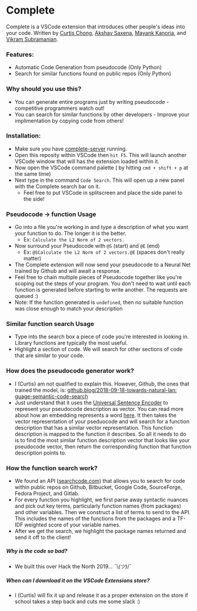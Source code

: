 # Complete
Complete is a VSCode extension that introduces other people's ideas into your code. Written by [Curtis Chong](https://github.com/curtischong), [Akshay Saxena](https://github.com/akshay2000saxena), [Mayank Kanoria](https://github.com/mkanoria), and [Vikram Subramanian](https://github.com/vikramsubramanian).


###  Features:
- Automatic Code Generation from pseudocode (Only Python)
- Search for similar functions found on public repos (Only Python)

### Why should you use this?
- You can generate entire programs just by writing pseudocode - competitive programmers watch out!
- You can search for similar functions by other developers - Improve your implimentation by copying code from others!

### Installation:
- Make sure you have [complete-server](https://github.com/curtischong/complete-server) running.
- Open this reposity within VSCode then `hit F5`. This will launch another VSCode window that will has the extension loaded within it.
- Now open the VSCode command palette ( by hitting `cmd + shift + p` at the same time)
- Next type in the command `Code Search`. This will open up a new panel with the Complete search bar on it.
  - Feel free to put VSCode in splitscreen and place the side panel to the side!

### Pseudocode -> function Usage
- Go into a file you're working in and type a description of what you want your function to do. The longer it is the better.
  - Ex: `Calculate the L2 Norm of 2 vectors.`
- Now surround your Pseudocode with `@S` (start) and `@E` (end)
  - Ex: `@SCalculate the L2 Norm of 2 vectors.@E` (spaces don't really matter)
- The Complete extension will now send your pseudocode to a Neural Net trained by Github and will await a response.
- Feel free to chain multiple pieces of Pseudocode together like you're scoping out the steps of your program. You don't need to wait until each function is generated before starting to write another. The requests are queued :)
- Note: If the function generated is `undefined`, then no suitable function was close enough to match your description

### Similar function search Usage
- Type into the search box a piece of code you're interested in looking in. Library functions are typically the most useful.
- Highlight a section of code. We will search for other sections of code that are similar to your code.

### How does the pseudocode generator work?
- I (Curtis) am not qualified to explain this. However, Github, the ones that trained the model, is: [github.blog/2018-09-18-towards-natural-lan: guage-semantic-code-search](https://github.blog/2018-09-18-towards-natural-language-semantic-code-search/)
- Just understand that it uses the [Universal Sentence Encoder](https://arxiv.org/abs/1803.11175) to represent your pseudocode description as vector. You can read more about how an embedding represents a word [here](https://towardsdatascience.com/introduction-to-word-embedding-and-word2vec-652d0c2060fa). It then takes the vector representation of your pseduocode and will search for a function description that has a similar vector representation. This function description is mapped to the function it describes. So all it needs to do is to find the most similar function description vector that looks like your pseudocode vector, then return the corresponding function that function description points to.

### How the function search work?
- We found an API ([searchcode.com](https://searchcode.com/)) that allows you to search for code within public repos on Github, Bitbucket, Google Code, SourceForge, Fedora Project, and Gitlab.
- For every function you highlight, we first parse away syntactic nuances and pick out key terms, particularly function names (from packages) and other variables. Then we construct a list of terms to send to the API. This includes the names of the functions from the packages and a TF-IDF weighted score of your variable names.
- After we get the search, we highlight the package names returned and send it off to the client!

##### Why is the code so bad?
- We built this over Hack the North 2019...  ¯\\_(ツ)_/¯

##### When can I download it on the VSCode Extensions store?
- I (Curtis) will fix it up and release it as a proper extension on the store if school takes a step back and cuts me some slack :)